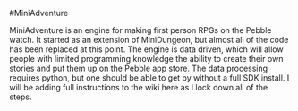 #MiniAdventure

MiniAdventure is an engine for making first person RPGs on the Pebble watch. It started as an extension of MiniDungeon, but almost all of the code has been replaced at this point. The engine is data driven, which will allow people with limited programming knowledge the ability to create their own stories and put them up on the Pebble app store. The data processing requires python, but one should be able to get by without a full SDK install. I will be adding full instructions to the wiki here as I lock down all of the steps.
